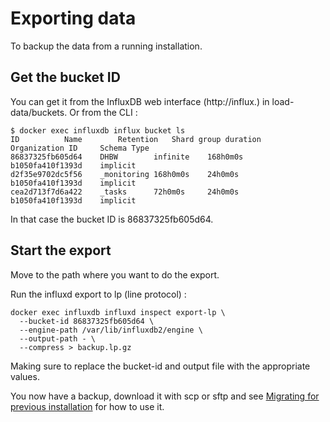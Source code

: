 # Exporting data
To backup the data from a running installation.

## Get the bucket ID
You can get it from the InfluxDB web interface (http://influx.<hostname>) in load-data/buckets.
Or from the CLI : 
```
$ docker exec influxdb influx bucket ls
ID			Name		Retention	Shard group duration	Organization ID		Schema Type
86837325fb605d64	DHBW		infinite	168h0m0s		b1050fa410f1393d	implicit
d2f35e9702dc5f56	_monitoring	168h0m0s	24h0m0s			b1050fa410f1393d	implicit
cea2d713f7d6a422	_tasks		72h0m0s		24h0m0s			b1050fa410f1393d	implicit
```

In that case the bucket ID is 86837325fb605d64.

## Start the export
Move to the path where you want to do the export.

Run the influxd export to lp (line protocol) : 
```
docker exec influxdb influxd inspect export-lp \
  --bucket-id 86837325fb605d64 \
  --engine-path /var/lib/influxdb2/engine \
  --output-path - \
  --compress > backup.lp.gz
```
Making sure to replace the bucket-id and output file with the appropriate values.

You now have a backup, download it with scp or sftp and see [Migrating for previous installation](/README.md#migrating-from-previous-installation) for how to use it.
